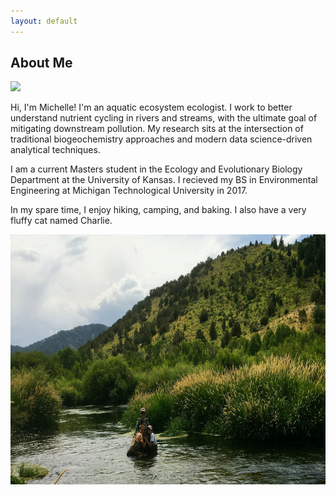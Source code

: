 ```yaml
---
layout: default
---
```


## About Me

<img class="profile-picture" src="https://github.com/michelleckelly.png">

Hi, I'm Michelle! I'm an aquatic ecosystem ecologist. I work to better understand nutrient cycling in rivers and streams, with the ultimate goal of mitigating downstream pollution. My research sits at the intersection of traditional biogeochemistry approaches and modern data science-driven analytical techniques. 

I am a current Masters student in the Ecology and Evolutionary Biology Department at the University of Kansas. I recieved my BS in Environmental Engineering at Michigan Technological University in 2017.

In my spare time, I enjoy hiking, camping, and baking. I also have a very fluffy cat named Charlie.

<img src="images/IMG_0923.jpg" align = "center" height = "400" />

